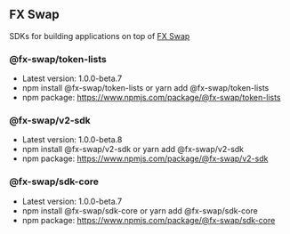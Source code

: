 ## FX Swap
SDKs for building applications on top of [FX Swap](https://fx-swap.io/)

### @fx-swap/token-lists
- Latest version: 1.0.0-beta.7
- npm install @fx-swap/token-lists or yarn add @fx-swap/token-lists
- npm package: https://www.npmjs.com/package/@fx-swap/token-lists

### @fx-swap/v2-sdk
- Latest version: 1.0.0-beta.8
- npm install @fx-swap/v2-sdk or yarn add @fx-swap/v2-sdk
- npm package: https://www.npmjs.com/package/@fx-swap/v2-sdk

### @fx-swap/sdk-core
- Latest version: 1.0.0-beta.7
- npm install @fx-swap/sdk-core or yarn add @fx-swap/sdk-core
- npm package: https://www.npmjs.com/package/@fx-swap/sdk-core